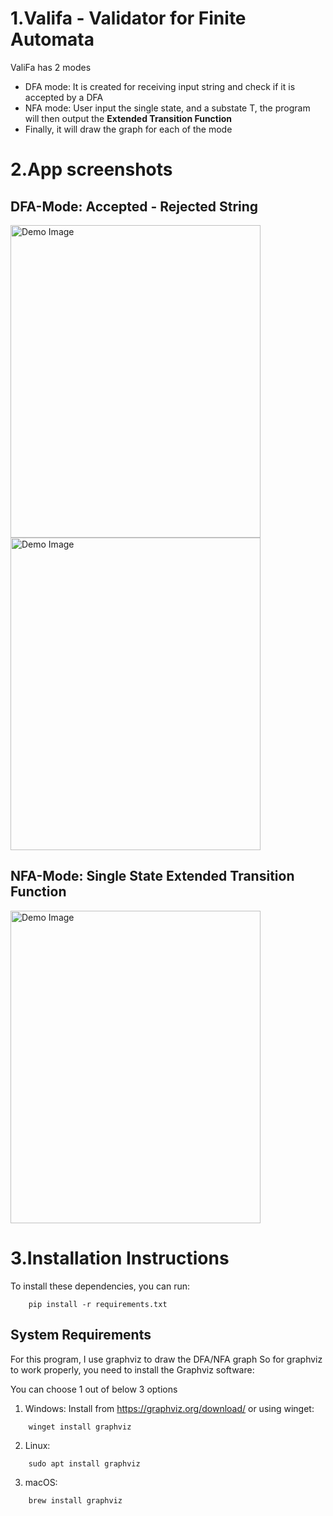 # 1.Valifa - Validator for Finite Automata
ValiFa has 2 modes
+ DFA mode: It is created for receiving input string and check if it is accepted by a DFA
+ NFA mode: User input the single state, and a substate T, the program will then output the **Extended Transition Function**
+ Finally, it will draw the graph for each of the mode

# 2.App screenshots
## DFA-Mode: Accepted - Rejected String
<img src="https://github.com/user-attachments/assets/aa28e0aa-f5f7-4d06-8a90-ea891c7a4a75" alt="Demo Image" width="400" height="500"/>
<img src="https://github.com/user-attachments/assets/335e59f3-bfbc-4b0e-8173-1bbcefe6f963" alt="Demo Image" width="400" height="500"/>

## NFA-Mode: Single State Extended Transition Function
<img src="https://github.com/user-attachments/assets/ec687253-3b3c-4585-8fea-7e6608523dcd" alt="Demo Image" width="400" height="500"/>

# 3.Installation Instructions
To install these dependencies, you can run:
```
    pip install -r requirements.txt
```

## System Requirements
For this program, I use graphviz to draw the DFA/NFA graph
So for graphviz to work properly, you need to install the Graphviz software:

You can choose 1 out of below 3 options
1. Windows: Install from https://graphviz.org/download/ or using winget:
```
    winget install graphviz
```
2. Linux:
```
    sudo apt install graphviz
```
3. macOS:
```
    brew install graphviz
```
